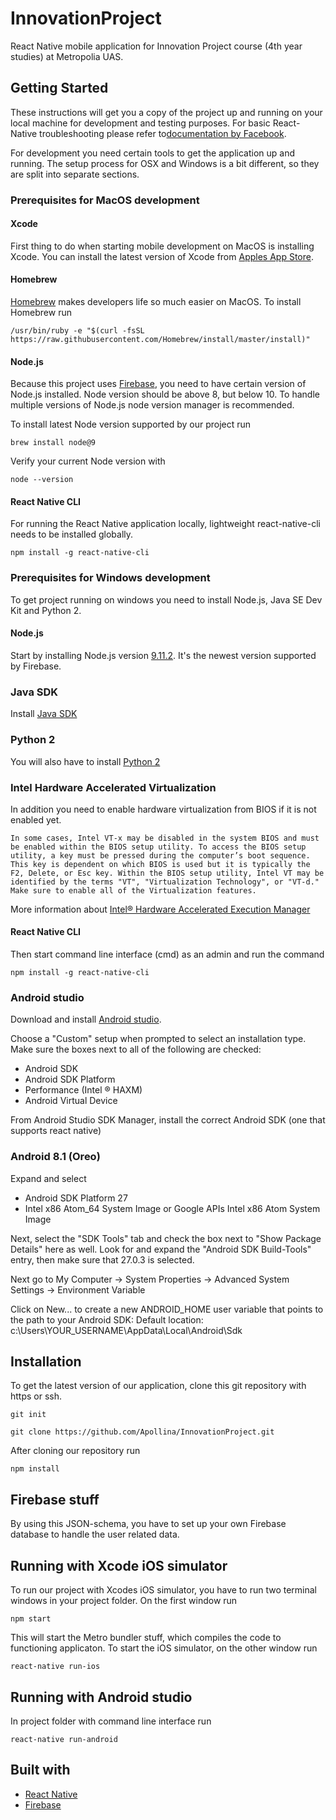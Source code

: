 # InnovationProject
React Native mobile application for Innovation Project course (4th year studies) at Metropolia UAS.

## Getting Started

These instructions will get you a copy of the project up and running on your local machine for development and testing purposes. For basic React-Native troubleshooting please refer to[documentation by Facebook](https://facebook.github.io/react-native/docs/getting-started.html).

For development you need certain tools to get the application up and running. The setup process for OSX and Windows is a bit different, so they are split into separate sections. 


### Prerequisites for MacOS development

#### Xcode

First thing to do when starting mobile development on MacOS is installing Xcode. You can install the latest version of Xcode from [Apples App Store](https://www.apple.com/ca/osx/apps/app-store/). 

#### Homebrew

[Homebrew](https://brew.sh/index_fi) makes developers life so much easier on MacOS. To install Homebrew run

```
/usr/bin/ruby -e "$(curl -fsSL https://raw.githubusercontent.com/Homebrew/install/master/install)"
```

#### Node.js

Because this project uses [Firebase](https://firebase.google.com/), you need to have certain version of Node.js installed. Node version should be above 8, but below 10. To handle multiple versions of Node.js node version manager is recommended.

To install latest Node version supported by our project run 

```
brew install node@9
```

Verify your current Node version with

```
node --version
```

#### React Native CLI

For running the React Native application locally, lightweight react-native-cli needs to be installed globally. 

```
npm install -g react-native-cli
```

### Prerequisites for Windows development

To get project running on windows you need to install Node.js, Java SE Dev Kit and Python 2.

#### Node.js

Start by installing Node.js version [9.11.2](https://nodejs.org/download/release/v9.11.2/). It's the newest version supported by Firebase. 

### Java SDK

Install [Java SDK](https://www.oracle.com/technetwork/java/javase/downloads/jdk8-downloads-2133151.html)

### Python 2

You will also have to install [Python 2](https://www.python.org/downloads/)

### Intel Hardware Accelerated Virtualization

In addition you need to enable hardware virtualization from BIOS if it is not enabled yet.

```
In some cases, Intel VT-x may be disabled in the system BIOS and must be enabled within the BIOS setup utility. To access the BIOS setup utility, a key must be pressed during the computer’s boot sequence. This key is dependent on which BIOS is used but it is typically the F2, Delete, or Esc key. Within the BIOS setup utility, Intel VT may be identified by the terms "VT", "Virtualization Technology", or "VT-d." Make sure to enable all of the Virtualization features.
```

More information about [Intel® Hardware Accelerated Execution Manager](https://github.com/intel/haxm/wiki/Installation-Instructions-on-Windows)

#### React Native CLI

Then start command line interface (cmd) as an admin and run the command

```
npm install -g react-native-cli
```

### Android studio

Download and install [Android studio](https://developer.android.com/studio/).

Choose a "Custom" setup when prompted to select an installation type. Make sure the boxes next to all of the following are checked:

* Android SDK
* Android SDK Platform
* Performance (Intel ® HAXM)
* Android Virtual Device

From Android Studio SDK Manager, install the correct Android SDK (one that supports react native)

### Android 8.1 (Oreo)

Expand and select 

* Android SDK Platform 27
* Intel x86 Atom_64 System Image or Google APIs Intel x86 Atom System Image

Next, select the "SDK Tools" tab and check the box next to "Show Package Details" here as well. Look for and expand the "Android SDK Build-Tools" entry, then make sure that 27.0.3 is selected.

Next go to My Computer -> System Properties -> Advanced System Settings -> Environment Variable

Click on New... to create a new ANDROID_HOME user variable that points to the path to your Android SDK:
Default location: c:\Users\YOUR_USERNAME\AppData\Local\Android\Sdk


## Installation

To get the latest version of our application, clone this git repository with https or ssh. 

```
git init
```

```
git clone https://github.com/Apollina/InnovationProject.git
```

After cloning our repository run

```
npm install
```

## Firebase stuff

By using this JSON-schema, you have to set up your own Firebase database to handle the user related data.

## Running with Xcode iOS simulator

To run our project with Xcodes iOS simulator, you have to run two terminal windows in your project folder. On the first window run 

```
npm start
```

This will start the Metro bundler stuff, which compiles the code to functioning applicaton. To start the iOS simulator, on the other window run 

```
react-native run-ios
```

## Running with Android studio

In project folder with command line interface run

```
react-native run-android
```

## Built with

* [React Native](https://facebook.github.io/react-native/)
* [Firebase](https://firebase.google.com/)